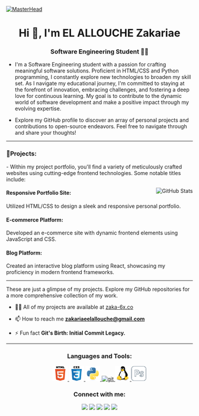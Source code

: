 

[![MasterHead](https://media.licdn.com/dms/image/D4E16AQHRZOzE9licxw/profile-displaybackgroundimage-shrink_350_1400/0/1687185179834?e=1707955200&v=beta&t=Oh6iM_iiVjMEa4P1JnE3WLxle5uYjWMPdrhelbV3nPw)](https://rishavchanda.io)

<h1 align="center">Hi 👋, I'm EL ALLOUCHE Zakariae</h1>
<h3 align="center">Software Engineering Student 👨‍💻</h3>

- I'm a Software Engineering student with a passion for crafting meaningful software solutions. Proficient in HTML/CSS and Python programming, I constantly explore new technologies to broaden my skill set. As I navigate my educational journey, I'm committed to staying at the forefront of innovation, embracing challenges, and fostering a deep love for continuous learning. My goal is to contribute to the dynamic world of software development and make a positive impact through my evolving expertise. 

- Explore my GitHub profile to discover an array of personal projects and contributions to open-source endeavors. Feel free to navigate through and share your thoughts!
_______________
<h3 align="left">📜Projects:</h3>
- Within my project portfolio, you'll find a variety of meticulously crafted websites using cutting-edge frontend technologies. Some notable titles include:

<image
  align="right"
  src="https://github-readme-stats.vercel.app/api?username=zaka-6x&show_icons=true&theme=radical"
  alt="GitHub Stats"
/>

<h4>Responsive Portfolio Site:</h4>
Utilized HTML/CSS to design a sleek and responsive personal portfolio.

<h4>E-commerce Platform:</h4>
Developed an e-commerce site with dynamic frontend elements using JavaScript and CSS.

<h4>Blog Platform:</h4>
Created an interactive blog platform using React, showcasing my proficiency in modern frontend frameworks.

_______

These are just a glimpse of my projects. Explore my GitHub repositories for a more comprehensive collection of my work.


- 👨‍💻 All of my projects are available at [zaka-6x.co](zaka-6x.co)

- 📫 How to reach me **zakariaeelallouche@gmail.com**

- ⚡ Fun fact **Git's Birth: Initial Commit Legacy.**
_______________
<h3 align="center">Languages and Tools:</h3>
<p align="center"> 
  <a href="https://www.w3.org/html/" target="_blank" rel="noreferrer"> <img src="https://raw.githubusercontent.com/devicons/devicon/master/icons/html5/html5-original-wordmark.svg" alt="html5" width="40" height="40"/> </a> 
  <a href="https://www.w3schools.com/css/" target="_blank" rel="noreferrer"> <img src="https://raw.githubusercontent.com/devicons/devicon/master/icons/css3/css3-original-wordmark.svg" alt="css3" width="40" height="40"/> </a> 
  <a href="https://www.python.org" target="_blank" rel="noreferrer"> <img src="https://raw.githubusercontent.com/devicons/devicon/master/icons/python/python-original.svg" alt="python" width="40" height="40"/> </a> 
  <a href="https://git-scm.com/" target="_blank" rel="noreferrer"> <img src="https://www.vectorlogo.zone/logos/git-scm/git-scm-icon.svg" alt="git" width="40" height="40"/> </a> 
  <a href="https://www.linux.org/" target="_blank" rel="noreferrer"> <img src="https://raw.githubusercontent.com/devicons/devicon/master/icons/linux/linux-original.svg" alt="linux" width="40" height="40"/> </a> 
  <a href="https://www.photoshop.com/en" target="_blank" rel="noreferrer"> <img src="https://raw.githubusercontent.com/devicons/devicon/master/icons/photoshop/photoshop-line.svg" alt="photoshop" width="40" height="40"/> </a> 
  
  </p>

<h3 align="center">Connect with me:</h3>


<div align="center">
  <a href="https://www.linkedin.com/in/zakariae-el-allouche-293b9423b/" target="_blank"><img src="https://img.shields.io/badge/-LinkedIn-%230077B5?style=for-the-badge&logo=linkedin&logoColor=white" target="_blank"></a> 
  <a href="mailto:zakariaeelallouche@gmail.com"><img src="https://img.shields.io/badge/-Gmail-%23333?style=for-the-badge&logo=gmail&logoColor=white" target="_blank"></a>
  <a href="https://discord.gg/zaka-6x#5122" target="_blank"><img src="https://img.shields.io/badge/Discord-7289DA?style=for-the-badge&logo=discord&logoColor=white" target="_blank"></a> 
  <a href="https://twitter.com/zakariaeelallo1" target="_blank"><img src="https://img.shields.io/badge/-Twitter-%233D8FD1?style=for-the-badge&logo=twitter&logoColor=white" target="_blank"></a>
  <a href="https://instagram.com/zaka6x" target="_blank"><img src="https://img.shields.io/badge/-Instagram-%23E4405F?style=for-the-badge&logo=instagram&logoColor=white" target="_blank"></a>  
</div>







